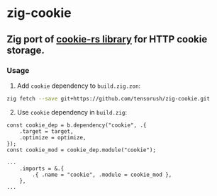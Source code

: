 # zig-cookie

## Zig port of [cookie-rs library](https://github.com/rwf2/cookie-rs) for HTTP cookie storage.

### Usage

1. Add `cookie` dependency to `build.zig.zon`:

```sh
zig fetch --save git+https://github.com/tensorush/zig-cookie.git
```

2. Use `cookie` dependency in `build.zig`:

```zig
const cookie_dep = b.dependency("cookie", .{
    .target = target,
    .optimize = optimize,
});
const cookie_mod = cookie_dep.module("cookie");

...
    .imports = &.{
        .{ .name = "cookie", .module = cookie_mod },
    },
...
```
